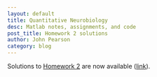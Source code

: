 ```yaml
---
layout: default
title: Quantitative Neurobiology
desc: Matlab notes, assignments, and code
post_title: Homework 2 solutions
author: John Pearson
category: blog
---
```

Solutions to [Homework 2](http://jmxpearson.com/matlab-neurobio/exercises/week-2-homework-refactoring.html) are now available ([link](https://github.com/jmxpearson/matlab-neurobio/blob/master/week2/hwk2.m)).
